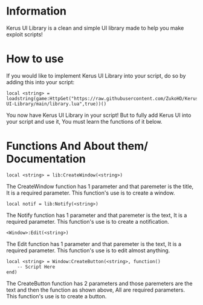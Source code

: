 # Information
Kerus UI Library is a clean and simple UI library made to help you make exploit scripts!
# How to use
If you would like to implement Kerus UI Library into your script, do so by adding this into your script:
```
local <string> = loadstring(game:HttpGet("https://raw.githubusercontent.com/ZukoHD/Kerus-UI-Library/main/library.lua",true))()
```
You now have Kerus UI Library in your script! But to fully add Kerus UI into your script and use it, You must learn the functions of it below.
# Functions And About them/ Documentation
```
local <string> = lib:CreateWindow(<string>)
```
The CreateWindow function has 1 parameter and that paremeter is the title, It is a required parameter. This function's use is to create a window.
```
local notif = lib:Notify(<string>)
```
The Notify function has 1 parameter and that paremeter is the text, It is a required parameter. This function's use is to create a notification.
```
<Window>:Edit(<string>)
```
The Edit function has 1 parameter and that paremeter is the text, It is a required parameter. This function's use is to edit almost anything.
```
local <string> = Window:CreateButton(<string>, function()
    -- Script Here
end)
```
The CreateButton function has 2 parameters and those paremeters are the text and then the function as shown above, All are required parameters. This function's use is to create a button.
